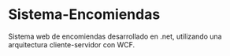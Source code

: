 # Sistema-Encomiendas
Sistema web de encomiendas desarrollado en .net, utilizando una arquitectura cliente-servidor con WCF.
